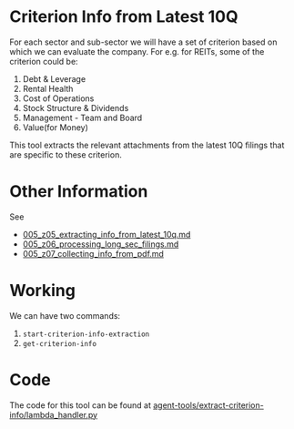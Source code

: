 # Criterion Info from Latest 10Q
For each sector and sub-sector we will have a set of criterion based on which we can evaluate the company. For e.g.
for REITs, some of the criterion could be:
1. Debt & Leverage
2. Rental Health
3. Cost of Operations
4. Stock Structure & Dividends
5. Management - Team and Board
6. Value(for Money)

This tool extracts the relevant attachments from the latest 10Q filings that are specific to these criterion.

# Other Information
See
- [005_z05_extracting_info_from_latest_10q.md](./005_z05_extracting_info_from_latest_10q.md)
- [005_z06_processing_long_sec_filings.md](./005_z06_processing_long_sec_filings.md)
- [005_z07_collecting_info_from_pdf.md](./005_z07_collecting_info_from_pdf.md)


# Working
We can have two commands:
1. `start-criterion-info-extraction`
2. `get-criterion-info`

# Code
The code for this tool can be found at [agent-tools/extract-criterion-info/lambda_handler.py](./../../agent-tools/extract-criterion-info/lambda_handler.py)

